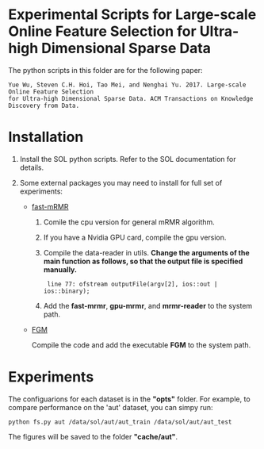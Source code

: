 Experimental Scripts for Large-scale Online Feature Selection for Ultra-high Dimensional Sparse Data
================================================================

The python scripts in this folder are for the following paper:

    Yue Wu, Steven C.H. Hoi, Tao Mei, and Nenghai Yu. 2017. Large-scale Online Feature Selection
    for Ultra-high Dimensional Sparse Data. ACM Transactions on Knowledge Discovery from Data.


# Installation

1. Install the SOL python scripts. Refer to the SOL documentation for details.

2. Some external packages you may need to install for full set of experiments:

    + [fast-mRMR](https://github.com/sramirez/fast-mRMR)

        1. Comile the cpu version for general mRMR algorithm.

        2. If you have a Nvidia GPU card, compile the gpu version.

        3. Compile the data-reader in utils. **Change the arguments of the main
        function as follows, so that the output file is specified manually.**

                line 77: ofstream outputFile(argv[2], ios::out | ios::binary);

        4. Add the **fast-mrmr**, **gpu-mrmr**, and **mrmr-reader** to the
           system path.

    + [FGM](http://www.tanmingkui.com/fgm.html)

        Compile the code and add the executable **FGM** to the system path.

# Experiments

The configuarions for each dataset is in the **"opts"** folder.
For example, to compare performance on the 'aut' dataset, you can simpy run:

    python fs.py aut /data/sol/aut/aut_train /data/sol/aut/aut_test

The figures will be saved to the folder **"cache/aut"**.
